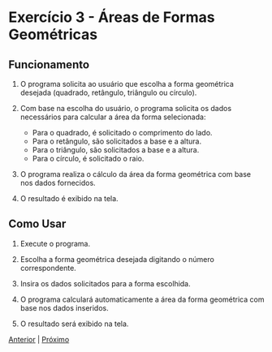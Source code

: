 # Exercício 3 - Áreas de Formas Geométricas

## Funcionamento

1. O programa solicita ao usuário que escolha a forma geométrica desejada (quadrado, retângulo, triângulo ou círculo).

2. Com base na escolha do usuário, o programa solicita os dados necessários para calcular a área da forma selecionada:
   - Para o quadrado, é solicitado o comprimento do lado.
   - Para o retângulo, são solicitados a base e a altura.
   - Para o triângulo, são solicitados a base e a altura.
   - Para o círculo, é solicitado o raio.

3. O programa realiza o cálculo da área da forma geométrica com base nos dados fornecidos.

4. O resultado é exibido na tela.

## Como Usar

1. Execute o programa.

2. Escolha a forma geométrica desejada digitando o número correspondente.

3. Insira os dados solicitados para a forma escolhida.

4. O programa calculará automaticamente a área da forma geométrica com base nos dados inseridos.

5. O resultado será exibido na tela.

[Anterior](../2-maior-e-menor/README.md) | [Próximo](../4-jogo-da-adivinhacao/README.md)